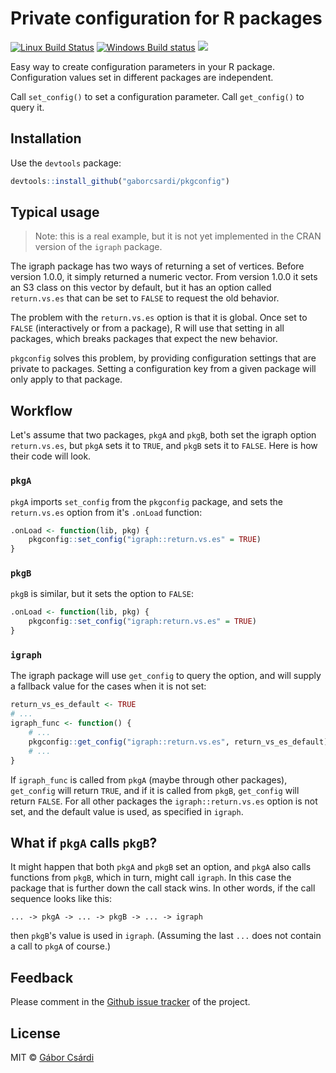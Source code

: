 
# Private configuration for R packages

[![Linux Build Status](https://travis-ci.org/gaborcsardi/pkgconfig.svg?branch=master)](https://travis-ci.org/gaborcsardi/pkgconfig)
[![Windows Build status](https://ci.appveyor.com/api/projects/status/github/gaborcsardi/pkgconfig?svg=true)](https://ci.appveyor.com/project/gaborcsardi/pkgconfig)
[![](http://www.r-pkg.org/badges/version/pkgconfig)](http://cran.rstudio.com/web/packages/pkgconfig/index.html)

Easy way to create configuration parameters in your R package. Configuration
values set in different packages are independent.

Call `set_config()` to set a configuration parameter.
Call `get_config()` to query it.

## Installation

Use the `devtools` package:

```r
devtools::install_github("gaborcsardi/pkgconfig")
```

## Typical usage

> Note: this is a real example, but it is not yet implemented in
> the CRAN version of the `igraph` package.

The igraph package has two ways of returning a set of vertices. Before
version 1.0.0, it simply returned a numeric vector. From version 1.0.0
it sets an S3 class on this vector by default, but it has an option
called `return.vs.es` that can be set to `FALSE` to request the old
behavior.

The problem with the `return.vs.es` option is that it is global. Once set
to `FALSE` (interactively or from a package), R will use that setting in
all packages, which breaks packages that expect the new behavior.

`pkgconfig` solves this problem, by providing configuration settings
that are private to packages. Setting a configuration key from a
given package will only apply to that package.

## Workflow

Let's assume that two packages, `pkgA` and `pkgB`, both set the igraph
option `return.vs.es`, but `pkgA` sets it to `TRUE`, and `pkgB` sets it
to `FALSE`. Here is how their code will look.

### `pkgA`

`pkgA` imports `set_config` from the `pkgconfig` package, and sets
the `return.vs.es` option from it's `.onLoad` function:

```r
.onLoad <- function(lib, pkg) {
    pkgconfig::set_config("igraph::return.vs.es" = TRUE)
}
```

### `pkgB`

`pkgB` is similar, but it sets the option to `FALSE`:

```r
.onLoad <- function(lib, pkg) {
    pkgconfig::set_config("igraph:return.vs.es" = TRUE)
}
```

### `igraph`

The igraph package will use `get_config` to query the option, and
will supply a fallback value for the cases when it is not set:

```r
return_vs_es_default <- TRUE
# ...
igraph_func <- function() {
    # ...
    pkgconfig::get_config("igraph::return.vs.es", return_vs_es_default)
	# ...
}
```

If `igraph_func` is called from `pkgA` (maybe through other packages),
`get_config` will return `TRUE`, and if it is called from `pkgB`,
`get_config` will return `FALSE`. For all other packages the
`igraph::return.vs.es` option is not set, and the default value is used,
as specified in `igraph`.

## What if `pkgA` calls `pkgB`?

It might happen that both `pkgA` and `pkgB` set an option, and
`pkgA` also calls functions from `pkgB`, which in turn, might call
`igraph`. In this case the package that is further down the call
stack wins. In other words, if the call sequence looks like this:

```
... -> pkgA -> ... -> pkgB -> ... -> igraph
```

then `pkgB`'s value is used in `igraph`. (Assuming the last  `...` does
not contain a call to `pkgA` of course.)

## Feedback

Please comment in the
[Github issue tracker](https://github.com/gaborcsardi/pkgconfig/issues)
of the project.

## License

MIT © [Gábor Csárdi](http://gaborcsardi.org)
